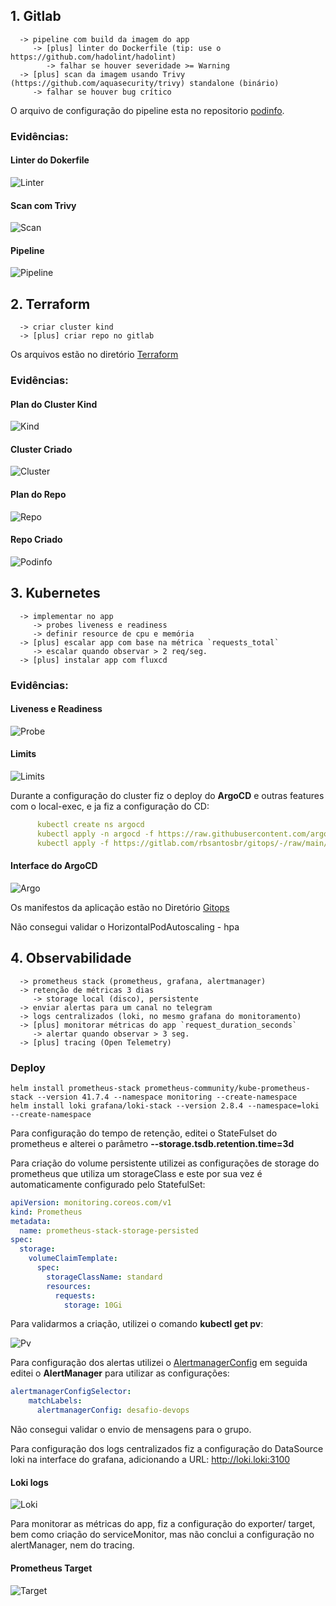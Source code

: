 ## 1. Gitlab

```
  -> pipeline com build da imagem do app
     -> [plus] linter do Dockerfile (tip: use o https://github.com/hadolint/hadolint)
        -> falhar se houver severidade >= Warning
  -> [plus] scan da imagem usando Trivy (https://github.com/aquasecurity/trivy) standalone (binário)
     -> falhar se houver bug crítico
```

O arquivo de configuração do pipeline esta no repositorio [podinfo](/podinfo/.gitlab-ci.yml).

### Evidências:

#### Linter do Dokerfile
![Linter](imagens/linter.jpeg)


#### Scan com Trivy
![Scan](imagens/scan.jpeg)

#### Pipeline
![Pipeline](imagens/pipeline.jpeg)



## 2. Terraform

```
  -> criar cluster kind
  -> [plus] criar repo no gitlab
```

Os arquivos estão no diretório [Terraform](/terraform/)

### Evidências:

#### Plan do Cluster Kind
![Kind](imagens/cluster_tf_plan.jpeg)

#### Cluster Criado
![Cluster](/imagens/cluster.jpeg)

#### Plan do Repo
![Repo](imagens/podinfo_tf_plan.jpeg)

#### Repo Criado
![Podinfo](imagens/podinfo_repo.jpeg)



## 3. Kubernetes

```
  -> implementar no app
     -> probes liveness e readiness
     -> definir resource de cpu e memória
  -> [plus] escalar app com base na métrica `requests_total`
     -> escalar quando observar > 2 req/seg.
  -> [plus] instalar app com fluxcd
```


### Evidências:

#### Liveness e Readiness
![Probe](imagens/liveness-readnessProbe.jpeg)

#### Limits
![Limits](imagens/limits.jpeg)

Durante a configuração do cluster fiz o deploy do **ArgoCD** e outras features com o local-exec, e ja fiz a configuração do CD:

```yaml
      kubectl create ns argocd
      kubectl apply -n argocd -f https://raw.githubusercontent.com/argoproj/argo-cd/v2.4.16/manifests install.
      kubectl apply -f https://gitlab.com/rbsantosbr/gitops/-/raw/main/application.yaml
```

#### Interface do ArgoCD

![Argo](imagens/gitops.jpeg)


Os manifestos da aplicação estão no Diretório [Gitops](gitops/)

Não consegui validar o HorizontalPodAutoscaling - hpa


## 4. Observabilidade

```
  -> prometheus stack (prometheus, grafana, alertmanager)
  -> retenção de métricas 3 dias
     -> storage local (disco), persistente
  -> enviar alertas para um canal no telegram
  -> logs centralizados (loki, no mesmo grafana do monitoramento)
  -> [plus] monitorar métricas do app `request_duration_seconds`
     -> alertar quando observar > 3 seg.
  -> [plus] tracing (Open Telemetry)
```
### Deploy
```
helm install prometheus-stack prometheus-community/kube-prometheus-stack --version 41.7.4 --namespace monitoring --create-namespace
helm install loki grafana/loki-stack --version 2.8.4 --namespace=loki --create-namespace
```

Para configuração do tempo de retenção, editei o StateFulset do prometheus e alterei o parâmetro **--storage.tsdb.retention.time=3d**

Para criação do volume persistente utilizei as configurações de storage do prometheus que utiliza um storageClass e este por sua vez é automaticamente configurado pelo StatefulSet:

```yaml
apiVersion: monitoring.coreos.com/v1
kind: Prometheus
metadata:
  name: prometheus-stack-storage-persisted
spec:
  storage:
    volumeClaimTemplate:
      spec:
        storageClassName: standard
        resources:
          requests:
            storage: 10Gi
```

Para validarmos a criação, utilizei o comando **kubectl get pv**:

![Pv](imagens/pv.jpeg)


Para configuração dos alertas utilizei o [AlertmanagerConfig](observabilidade/alertManagerConfig.yaml) em seguida editei o **AlertManager** para utilizar as configurações:

```yaml
alertmanagerConfigSelector:
    matchLabels:
      alertmanagerConfig: desafio-devops
```

Não consegui validar o envio de mensagens para o grupo.

Para configuração dos logs centralizados fiz a configuração do DataSource loki na interface do grafana, adicionando a URL: http://loki.loki:3100

#### Loki logs
![Loki](imagens/loki.jpeg)

Para monitorar as métricas do app, fiz a configuração do exporter/ target, bem como criação do serviceMonitor, mas não conclui a configuração no alertManager, nem do tracing.

#### Prometheus Target
![Target](imagens/target.jpeg)

